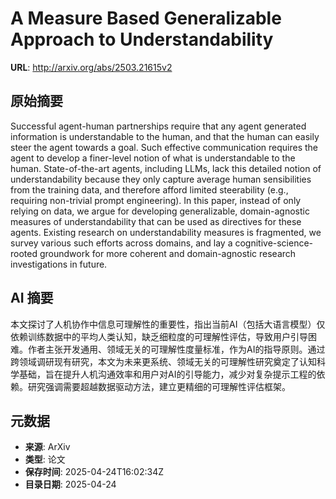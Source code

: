# A Measure Based Generalizable Approach to Understandability

**URL**: http://arxiv.org/abs/2503.21615v2

## 原始摘要

Successful agent-human partnerships require that any agent generated
information is understandable to the human, and that the human can easily steer
the agent towards a goal. Such effective communication requires the agent to
develop a finer-level notion of what is understandable to the human.
State-of-the-art agents, including LLMs, lack this detailed notion of
understandability because they only capture average human sensibilities from
the training data, and therefore afford limited steerability (e.g., requiring
non-trivial prompt engineering).
  In this paper, instead of only relying on data, we argue for developing
generalizable, domain-agnostic measures of understandability that can be used
as directives for these agents. Existing research on understandability measures
is fragmented, we survey various such efforts across domains, and lay a
cognitive-science-rooted groundwork for more coherent and domain-agnostic
research investigations in future.


## AI 摘要

本文探讨了人机协作中信息可理解性的重要性，指出当前AI（包括大语言模型）仅依赖训练数据中的平均人类认知，缺乏细粒度的可理解性评估，导致用户引导困难。作者主张开发通用、领域无关的可理解性度量标准，作为AI的指导原则。通过跨领域调研现有研究，本文为未来更系统、领域无关的可理解性研究奠定了认知科学基础，旨在提升人机沟通效率和用户对AI的引导能力，减少对复杂提示工程的依赖。研究强调需要超越数据驱动方法，建立更精细的可理解性评估框架。

## 元数据

- **来源**: ArXiv
- **类型**: 论文
- **保存时间**: 2025-04-24T16:02:34Z
- **目录日期**: 2025-04-24
